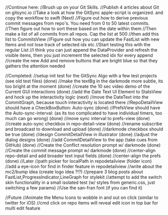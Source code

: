 //Continue here:
    //Brush up on your Git Skills. 
    //Publish 4 articles about Git on gitsync.io
    //Take a look at how the GitSync apple-script is organized. and copy the workflow to swift (Next)
    //Figure out how to derive previous commit messages from repo's. You need from 0 to 50 latest commits.
        //Then figure out how to sort these based on the date within them
        //Then make a list of all commits from all repos. Cap the list at 500
        //then add this list to CommitsView
        //Figure out how you can update the FastList with new Items and not lose track of selected idx etc
            //Start testing this with the regular List
                //I think you can just append the DataProvider and refresh the visible items, then you just increment the selected idx for every append
    //create the new Add and remove buttons that are bright blue so that they gathers the attention needed
    
//Completed:
    //setup init test for the GitSync Algo with a few test projects (see old test files) (done)
    //make the textBg in the darkmode more subtle, its too bright at the moment (done)
    //create the 10 sec video demo of the Current GUI interactions (done)
    //add the Date Text UI Element to StatsView and hock up the interactivity logic (next)
        //move the DateText into the CommitGraph, because touch interactivity is located there
    //RepoDetailView should have a CheckBoxButton: Auto-sync (done)
    //PrefsView should have the Auto-sync-interval: (as its too complicated to have individual timers, too much can go wrong) (done)
    //move sync interval to prefs-view (done)
    //create auto-sync checkbox in repo-detail-view (done)
    //rename subscribe and broadcast to download and upload (done)
    //darkmode checkbox should be true (done)
    //design CommitDetailView in illustrator (done)
    //adjust the dialog designs (done)
    //add CommitDetailView to the app (take cues from GitHub) (done)
    //Create the Conflict resolution prompt w/ darkmode (done)
    //Create the commit message prompt w/ darkmode (done)
    //center-align repo-detail and add broader text input fields (done)
    //center-align the prefs (done)
//Later
    //path picker for localPath in repodetailview (folder icon)
    //add a eye-icon for find in finder feature in repodetailview
    //write about the mc2/bump idea (create logo idea ?!?)
    //prepare 3 blog posts about FastList,ProgressIndicator,LineGraph for stylekit
    //attempt to add the switch skin functionality in a small isolated test (w/ styles from generic.css, just switching a few params)
    //Use the san-fran font (if you can find it)
    
//Future
    //Animate the Menu Icons to wobble in and out on click (similar to twitter for iOS)
    //cmd click on repo items will reveal edit icon in top bar for multi edit feature